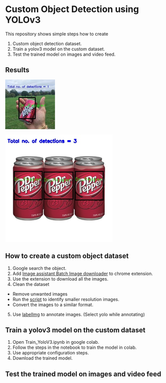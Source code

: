 # Custom Object Detection using YOLOv3
This repository shows simple steps how to create
1. Custom object detection dataset. 
2. Train a yolov3 model on the custom dataset. 
3. Test the trained model on images and video feed. 

## Results

![This is an image](/Output_Images/Output_Test8.jpg)

![This is an image](/Output_Images/Output_Test4.jpg)

## How to create a custom object dataset
1. Google search the object.
2. Add [Image assistant Batch Image downloader](https://chrome.google.com/webstore/detail/imageassistant-batch-imag/dbjbempljhcmhlfpfacalomonjpalpko?hl=en) to chrome extension. 
3. Use the extension to download all the images.
4. Clean the dataset
  - Remove unwanted images
  - Run the [script](image_finder.py) to identify smaller resolution images.
  - Convert the images to a similar format.
5. Use [labelImg](https://github.com/tzutalin/labelImg) to annotate images. (Select yolo while annotating) 

## Train a yolov3 model on the custom dataset

1. Open Train_YoloV3.ipynb in google colab.
2. Follow the steps in the notebook to train the model in colab.
3. Use appropriate configuration steps.
4. Download the trained model.

## Test the trained model on images and video feed




